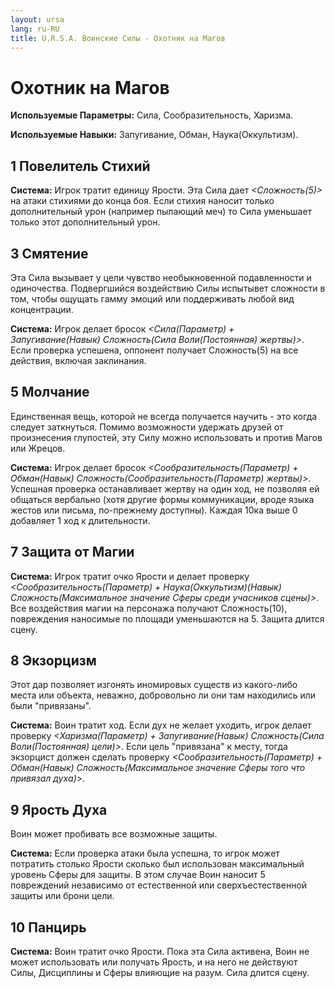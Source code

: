 ```yaml
---
layout: ursa
lang: ru-RU
title: U.R.S.A. Воинские Силы - Охотник на Магов
---
```


<div id="nav-placeholder"></div>
<script>
$(function(){
  $("#nav-placeholder").load("/ursa_doc/navbar.html");
});
</script>

# Охотник на Магов

**Используемые Параметры:** Сила, Сообразительность, Харизма.

**Используемые Навыки:** Запугивание, Обман, Наука(Оккультизм).

## 1 Повелитель Стихий

**Система:** Игрок тратит единицу Ярости. Эта Сила дает *<Сложность(5)>*
на атаки стихиями до конца боя. Если стихия наносит только
дополнительный урон (например пылающий меч) то Сила уменьшает только
этот дополнительный урон.

## 3 Смятение

Эта Сила вызывает у цели чувство необыкновенной подавленности и
одиночества. Подвергшийся воздействию Силы испытывет сложности в том,
чтобы ощущать гамму эмоций или поддерживать любой вид концентрации.

**Система:** Игрок делает бросок *<Сила(Параметр) + Запугивание(Навык)
Сложность(Сила Воли(Постоянная) жертвы)>*. Если проверка успешена,
оппонент получает Сложность(5) на все действия, включая заклинания.

## 5 Молчание

Единственная вещь, которой не всегда получается научить - это когда
следует заткнуться. Помимо возможности удержать друзей от произнесения
глупостей, эту Силу можно использовать и против Магов или Жрецов.

**Система:** Игрок делает бросок *<Сообразительность(Параметр) +
Обман(Навык) Сложность(Сообразительность(Параметр) жертвы)>*. Успешная
проверка останавливает жертву на один ход, не позволяя ей общаться
вербально (хотя другие формы коммуникации, вроде языка жестов или
письма, по-прежнему доступны). Каждая 10ка выше 0
добавляет 1 ход к длительности.

## 7 Защита от Магии

**Система:** Игрок тратит очко Ярости и делает проверку
*<Сообразительность(Параметр) + Наука(Оккультизм)(Навык)
Сложность(Максимальное значение Сферы среди учасников сцены)>*. Все
воздействия магии на персонажа получают Сложность(10), повреждения
наносимые по площади уменьшаются на 5. Защита длится сцену.

## 8 Экзорцизм

Этот дар позволяет изгонять иномировых существ из какого-либо места или объекта, неважно, добровольно ли они там находились или были "привязаны". 

**Система:** Воин тратит ход. Если дух не желает уходить, игрок делает проверку *<Харизма(Параметр) + Запугивание(Навык) Сложность(Сила Воли(Постоянная) цели)>*. Если цель "привязана" к месту, тогда экзорцист должен сделать проверку *<Сообразительность(Параметр) + Обман(Навык) Сложность(Максимальное значение Сферы того что привязал духа)>*.

## 9 Ярость Духа

Воин может пробивать все возможные защиты.

**Система:** Если проверка атаки была успешна, то игрок может потратить столько Ярости сколько был использован максимальный уровень Сферы для защиты. В этом случае Воин наносит 5 повреждений независимо от естественной или сверхъестественной защиты или брони цели.

## 10 Панцирь

**Система:** Воин тратит очко Ярости. Пока эта Сила активена, Воин не может использовать или получать Ярость, и на него не действуют Силы, Дисциплины и Сферы влияющие на разум. Сила длится сцену.
